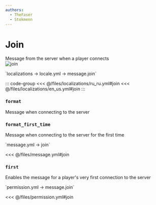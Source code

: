 ```yaml
---
authors:
  - TheFaser
  - Stokmenn
---
```


# Join

Message from the server when a player connects  
![join](/join.png)

[//]: # (localization)
<!--@include: @/parts/words.md#localization-->
<!--@include: @/parts/words.md#path--> `localizations → locale.yml → message.join`

<!--@include: @/parts/words.md#default-->

::: code-group
<<< @/files/localizations/ru_ru.yml#join
<<< @/files/localizations/en_us.yml#join
:::

### `format`

Message when connecting to the server

### `format_first_time`

Message when connecting to the server for the first time

[//]: # (message.yml)
<!--@include: @/parts/words.md#setting-->
<!--@include: @/parts/words.md#path--> `message.yml → join`

<!--@include: @/parts/words.md#default-->
<<< @/files/message.yml#join

<!--@include: @/parts/enable.md-->

### `first`

Enables the message for a player's very first connection to the server

<!--@include: @/parts/range.md-->
<!--@include: @/parts/destination.md-->
<!--@include: @/parts/sound.md-->

[//]: # (permission.yml)
<!--@include: @/parts/words.md#permission-->
<!--@include: @/parts/words.md#path--> `permission.yml → message.join`

<!--@include: @/parts/words.md#default-->
<<< @/files/permission.yml#join

<!--@include: @/parts/permission/permissionTier3.md-->
<!--@include: @/parts/permission/sound.md-->
